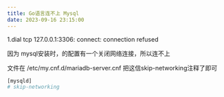 ```yaml
---
title: Go语言连不上 Mysql
date: 2023-09-16 23:15:00
---
```


1.dial tcp 127.0.0.1:3306: connect: connection refused

因为 mysql安装时，的配置有一个关闭网络连接，所以连不上

文件在  /etc/my.cnf.d/mariadb-server.cnf
把这信skip-networking注释了即可

```sh
[mysqld]
# skip-networking
```